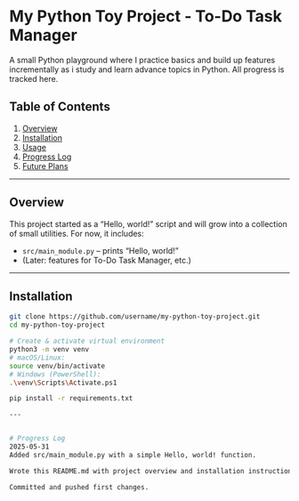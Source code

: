 # My Python Toy Project - To-Do Task Manager

A small Python playground where I practice basics and build up features incrementally as i study and learn advance topics in Python. All progress is tracked here.

## Table of Contents

1. [Overview](#overview)  
2. [Installation](#installation)  
3. [Usage](#usage)  
4. [Progress Log](#progress-log)  
5. [Future Plans](#future-plans)

---

## Overview

This project started as a “Hello, world!” script and will grow into a collection of small utilities. For now, it includes:
- `src/main_module.py` – prints “Hello, world!”
- (Later: features for To-Do Task Manager, etc.)

---

## Installation

```bash
git clone https://github.com/username/my-python-toy-project.git
cd my-python-toy-project

# Create & activate virtual environment
python3 -m venv venv
# macOS/Linux:
source venv/bin/activate
# Windows (PowerShell):
.\venv\Scripts\Activate.ps1

pip install -r requirements.txt 

--- 


# Progress Log
2025-05-31
Added src/main_module.py with a simple Hello, world! function.

Wrote this README.md with project overview and installation instructions.

Committed and pushed first changes.





